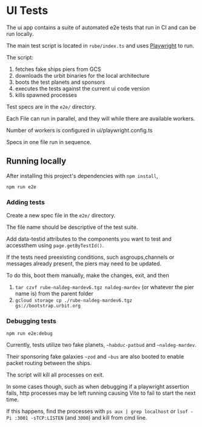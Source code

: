 # UI Tests

The ui app contains a suite of automated e2e tests that run in CI and can be run locally.

The main test script is located in `rube/index.ts` and uses [Playwright](https://playwright.dev) to run.

The script:

1. fetches fake ships piers from GCS
2. downloads the urbit binaries for the local architecture
3. boots the test planets and sponsors
4. executes the tests against the current ui code version
5. kills spawned processes

Test specs are in the `e2e/` directory.

Each File can run in parallel, and they will while there are available workers.

Number of workers is configured in ui/playwright.config.ts

Specs in one file run in sequence.

## Running locally

After installing  this project's dependencies with `npm install`,

```
npm run e2e
```

### Adding tests

Create a new spec file in the `e2e/` directory.

The file name should be descriptive of the test suite.

Add data-testid attributes to the components you want to test and accessthem using `page.getByTestId()`.

If the tests need preexisting conditions, such asgroups,channels or messages already present, the piers may need to be updated.

To do this, boot them manually, make the changes, exit, and then

1. `tar czvf rube-naldeg-mardev6.tgz naldeg-mardev` (or whatever the pier name is) from the parent folder
2. `gcloud storage cp ./rube-naldeg-mardev6.tgz gs://bootstrap.urbit.org`

### Debugging tests

```
npm run e2e:debug
```

Currently, tests utilize two fake planets, `~habduc-patbud` and `~naldeg-mardev`.

Their sponsoring fake galaxies `~zod` and `~bus` are also booted to enable packet routing between the ships.

The script will kill all processes on exit.

In some cases though, such as when debugging if a playwright assertion fails, http processes may be left running causing Vite to fail to start the next time.

If this happens, find the processes with `ps aux | grep localhost` or `lsof -Pi :3001 -sTCP:LISTEN` (and `3000`) and kill from cmd line.
